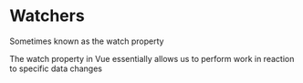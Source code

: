 # Watchers


Sometimes known as the watch property

The watch property in Vue essentially allows us to perform work in reaction to specific data changes
